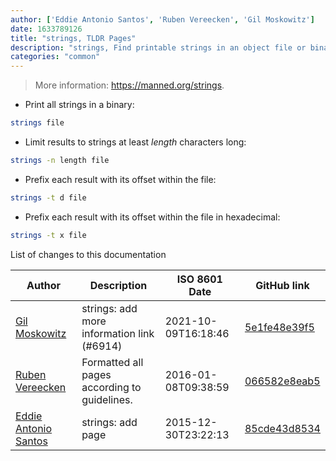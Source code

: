 ```yaml
---
author: ['Eddie Antonio Santos', 'Ruben Vereecken', 'Gil Moskowitz']
date: 1633789126
title: "strings, TLDR Pages"
description: "strings, Find printable strings in an object file or binary."
categories: "common"
---
```

> More information: <https://manned.org/strings>.

- Print all strings in a binary:

```bash
strings file
```

- Limit results to strings at least *length* characters long:

```bash
strings -n length file
```

- Prefix each result with its offset within the file:

```bash
strings -t d file
```

- Prefix each result with its offset within the file in hexadecimal:

```bash
strings -t x file
```
List of changes to this documentation


Author | Description | ISO 8601 Date | GitHub link
------|-----|-----|-----
[Gil Moskowitz](mailto:gmoskowitz@xtuple.com) | strings: add more information link (#6914) | 2021-10-09T16:18:46 | [5e1fe48e39f5](https://github.com/tldr-pages/tldr/commit/5e1fe48e39f5733e980ad41a3a5cc25dc534ea53)
[Ruben Vereecken](mailto:rubenvereecken@gmail.com) | Formatted all pages according to guidelines. | 2016-01-08T09:38:59 | [066582e8eab5](https://github.com/tldr-pages/tldr/commit/066582e8eab57bce9861cc8d379e158d61f1cc95)
[Eddie Antonio Santos](mailto:easantos@ualberta.ca) | strings: add page | 2015-12-30T23:22:13 | [85cde43d8534](https://github.com/tldr-pages/tldr/commit/85cde43d8534fb4e1bbb2fa9069e8ff5579261f1)

